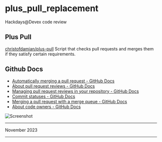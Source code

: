 # plus_pull_replacement

Hackdays@Devex code review

## Plus Pull

[christofdamian/plus-pull](https://github.com/christofdamian/plus-pull)
Script that checks pull requests and merges them if they satisfy certain requirements.

## Github Docs

- [Automatically merging a pull request - GitHub Docs](https://docs.github.com/en/pull-requests/collaborating-with-pull-requests/incorporating-changes-from-a-pull-request/automatically-merging-a-pull-request)
- [About pull request reviews - GitHub Docs](https://docs.github.com/en/pull-requests/collaborating-with-pull-requests/reviewing-changes-in-pull-requests/about-pull-request-reviews)
- [Managing pull request reviews in your repository - GitHub Docs](https://docs.github.com/en/repositories/managing-your-repositorys-settings-and-features/managing-repository-settings/managing-pull-request-reviews-in-your-repository)
- [Commit statuses - GitHub Docs](https://docs.github.com/en/rest/commits/statuses?apiVersion=2022-11-28)
- [Merging a pull request with a merge queue - GitHub Docs](https://docs.github.com/en/pull-requests/collaborating-with-pull-requests/incorporating-changes-from-a-pull-request/merging-a-pull-request-with-a-merge-queue)
- [About code owners - GitHub Docs](https://docs.github.com/en/repositories/managing-your-repositorys-settings-and-features/customizing-your-repository/about-code-owners)

![Screenshot](https://github.com/agustibr/plus_pull_replacement/assets/210216/2817e547-c661-4c00-a289-7cf0ed013011)

---

November 2023

---
